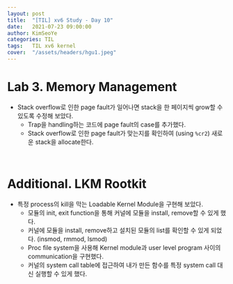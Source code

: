 ```yaml
---
layout: post
title:  "[TIL] xv6 Study - Day 10"
date:   2021-07-23 09:00:00
author: KimSeoYe
categories: TIL
tags:   TIL xv6 kernel
cover:  "/assets/headers/hgu1.jpeg"
---
```


# Lab 3. Memory Management

- Stack overflow로 인한 page fault가 일어나면 stack을 한 페이지씩 grow할 수 있도록 수정해 보았다.
  - Trap을 handling하는 코드에 page fault의 case를 추가했다.
  - Stack overflow로 인한 page fault가 맞는지를 확인하여 (using `%cr2`) 새로운 stack을 allocate한다.

<br>

# Additional. LKM Rootkit

- 특정 process의 kill을 막는 Loadable Kernel Module을 구현해 보았다.
  - 모듈의 init, exit function을 통해 커널에 모듈을 install, remove할 수 있게 했다.
  - 커널에 모듈을 install, remove하고 설치된 모듈의 list를 확인할 수 있게 되었다. (insmod, rmmod, lsmod)
  - Proc file system을 사용해 Kernel module과 user level program 사이의 communication을 구현했다.
  - 커널의 system call table에 접근하여 내가 만든 함수를 특정 system call 대신 실행할 수 있게 했다.